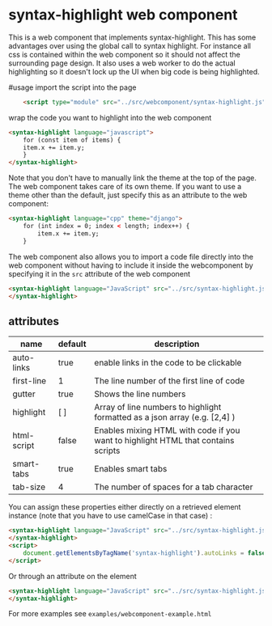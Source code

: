 # syntax-highlight web component
This is a web component that implements syntax-highlight.
This has some advantages over using the global call to syntax highlight. 
For instance all css is contained within the web component so it should not affect
the surrounding page design. It also uses a web worker to do the actual 
highlighting so it doesn't lock up the UI when big code is being highlighted.

#usage
import the script into the page
```html
	<script type="module" src="../src/webcomponent/syntax-highlight.js"></script>
```
wrap the code you want to highlight into the web component
```html
<syntax-highlight language="javascript">
	for (const item of items) {
	item.x += item.y;
	}
</syntax-highlight>
```
Note that you don't have to manually link the theme at the top of the page.
The web component takes care of its own theme.
If you want to use a theme other than the default, just specify this as an attribute to the web component:
```html
<syntax-highlight language="cpp" theme="django">
	for (int index = 0; index < length; index++) {
		item.x += item.y;
	}
```
The web component also allows you to import a code file directly into the web component without 
having to include it inside the webcomponent by specifying it in the `src` attribute of the web component
```html
<syntax-highlight language="JavaScript" src="../src/syntax-highlight.js">
</syntax-highlight>
```

## attributes
| name       | default | description                                 |
|------------|---------|---------------------------------------------|
| auto-links | true    | enable links in the code to be clickable    |
| first-line | 1       | The line number of the first line of code   |
| gutter     | true    | Shows the line numbers                      |
| highlight  | [ ]     | Array of line numbers to highlight formatted as a json array (e.g. [2,4] ) |
| html-script| false   | Enables mixing HTML with code if you want to highlight HTML that contains scripts |
| smart-tabs | true    | Enables smart tabs                          |
| tab-size   | 4       | The number of spaces for a tab character    |

You can assign these properties either directly on a retrieved element instance (note that you have to use camelCase in that case) :
```html
<syntax-highlight language="JavaScript" src="../src/syntax-highlight.js">
</syntax-highlight>
<script>
    document.getElementsByTagName('syntax-highlight').autoLinks = false;
</script>
```
Or through an attribute on the element
```html
<syntax-highlight language="JavaScript" src="../src/syntax-highlight.js" auto-links="false" tab-size="8" higlight="[12, 14]">
</syntax-highlight>
```
For more examples see `examples/webcomponent-example.html`
